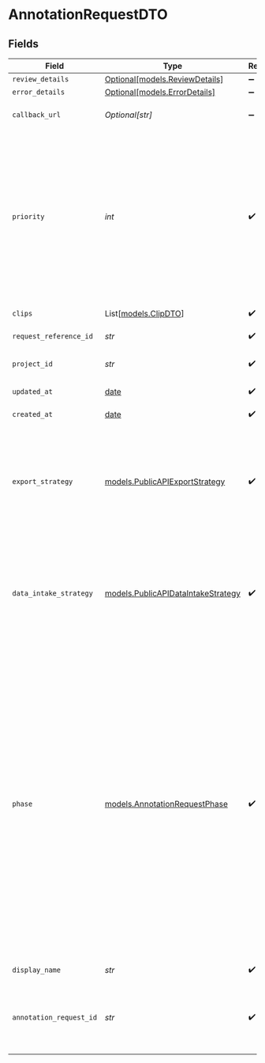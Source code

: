 # AnnotationRequestDTO


## Fields

| Field                                                                                                                                                                                                                                                                                                                                                                                                            | Type                                                                                                                                                                                                                                                                                                                                                                                                             | Required                                                                                                                                                                                                                                                                                                                                                                                                         | Description                                                                                                                                                                                                                                                                                                                                                                                                      |
| ---------------------------------------------------------------------------------------------------------------------------------------------------------------------------------------------------------------------------------------------------------------------------------------------------------------------------------------------------------------------------------------------------------------- | ---------------------------------------------------------------------------------------------------------------------------------------------------------------------------------------------------------------------------------------------------------------------------------------------------------------------------------------------------------------------------------------------------------------- | ---------------------------------------------------------------------------------------------------------------------------------------------------------------------------------------------------------------------------------------------------------------------------------------------------------------------------------------------------------------------------------------------------------------- | ---------------------------------------------------------------------------------------------------------------------------------------------------------------------------------------------------------------------------------------------------------------------------------------------------------------------------------------------------------------------------------------------------------------- |
| `review_details`                                                                                                                                                                                                                                                                                                                                                                                                 | [Optional[models.ReviewDetails]](../models/reviewdetails.md)                                                                                                                                                                                                                                                                                                                                                     | :heavy_minus_sign:                                                                                                                                                                                                                                                                                                                                                                                               | N/A                                                                                                                                                                                                                                                                                                                                                                                                              |
| `error_details`                                                                                                                                                                                                                                                                                                                                                                                                  | [Optional[models.ErrorDetails]](../models/errordetails.md)                                                                                                                                                                                                                                                                                                                                                       | :heavy_minus_sign:                                                                                                                                                                                                                                                                                                                                                                                               | N/A                                                                                                                                                                                                                                                                                                                                                                                                              |
| `callback_url`                                                                                                                                                                                                                                                                                                                                                                                                   | *Optional[str]*                                                                                                                                                                                                                                                                                                                                                                                                  | :heavy_minus_sign:                                                                                                                                                                                                                                                                                                                                                                                               | The callback URL to send<br/>annotation request updates to.                                                                                                                                                                                                                                                                                                                                                      |
| `priority`                                                                                                                                                                                                                                                                                                                                                                                                       | *int*                                                                                                                                                                                                                                                                                                                                                                                                            | :heavy_check_mark:                                                                                                                                                                                                                                                                                                                                                                                               | The priority of an annotation request<br/>determines the order of processing within<br/>the project.<br/><br/>Annotation requests with higher priority<br/>will be processed earlier than annotation<br/>requests with lower priority.<br/><br/>By default, the priority is 0 for all<br/>annotation requests in the project.                                                                                    |
| `clips`                                                                                                                                                                                                                                                                                                                                                                                                          | List[[models.ClipDTO](../models/clipdto.md)]                                                                                                                                                                                                                                                                                                                                                                     | :heavy_check_mark:                                                                                                                                                                                                                                                                                                                                                                                               | The clips to be annotated<br/>in the request                                                                                                                                                                                                                                                                                                                                                                     |
| `request_reference_id`                                                                                                                                                                                                                                                                                                                                                                                           | *str*                                                                                                                                                                                                                                                                                                                                                                                                            | :heavy_check_mark:                                                                                                                                                                                                                                                                                                                                                                                               | A reference to data in<br/>the user system                                                                                                                                                                                                                                                                                                                                                                       |
| `project_id`                                                                                                                                                                                                                                                                                                                                                                                                     | *str*                                                                                                                                                                                                                                                                                                                                                                                                            | :heavy_check_mark:                                                                                                                                                                                                                                                                                                                                                                                               | The ID of the UAI project that is processing<br/>the annotation request                                                                                                                                                                                                                                                                                                                                          |
| `updated_at`                                                                                                                                                                                                                                                                                                                                                                                                     | [date](https://docs.python.org/3/library/datetime.html#date-objects)                                                                                                                                                                                                                                                                                                                                             | :heavy_check_mark:                                                                                                                                                                                                                                                                                                                                                                                               | When the annotation request was last updated                                                                                                                                                                                                                                                                                                                                                                     |
| `created_at`                                                                                                                                                                                                                                                                                                                                                                                                     | [date](https://docs.python.org/3/library/datetime.html#date-objects)                                                                                                                                                                                                                                                                                                                                             | :heavy_check_mark:                                                                                                                                                                                                                                                                                                                                                                                               | When the annotation request was created                                                                                                                                                                                                                                                                                                                                                                          |
| `export_strategy`                                                                                                                                                                                                                                                                                                                                                                                                | [models.PublicAPIExportStrategy](../models/publicapiexportstrategy.md)                                                                                                                                                                                                                                                                                                                                           | :heavy_check_mark:                                                                                                                                                                                                                                                                                                                                                                                               | The export strategy to use<br/><br/>UPLOAD_WORKFLOW:<br/>UAI uploads exported data<br/>via a workflow integration<br/><br/>DOWNLOAD_GCS:<br/>Download exported data via<br/>a download link                                                                                                                                                                                                                      |
| `data_intake_strategy`                                                                                                                                                                                                                                                                                                                                                                                           | [models.PublicAPIDataIntakeStrategy](../models/publicapidataintakestrategy.md)                                                                                                                                                                                                                                                                                                                                   | :heavy_check_mark:                                                                                                                                                                                                                                                                                                                                                                                               | The data intake strategy to use<br/><br/>UPLOAD_GCS:<br/>Upload data via a signed<br/>Google Cloud Storage URL<br/><br/>DOWNLOAD_WORKFLOW:<br/>UAI downloads data via a<br/>workflow integration                                                                                                                                                                                                                 |
| `phase`                                                                                                                                                                                                                                                                                                                                                                                                          | [models.AnnotationRequestPhase](../models/annotationrequestphase.md)                                                                                                                                                                                                                                                                                                                                             | :heavy_check_mark:                                                                                                                                                                                                                                                                                                                                                                                               | The processing phase of an<br/>annotation request<br/><br/>INTAKE: when data is copied<br/>to the UAI systems<br/><br/>PREPROCESSING: when data is being<br/>prepared for annotation<br/><br/>ANNOTATION: when data is being annotated<br/><br/>REVIEW: when annotated data is under<br/>review<br/><br/>DELIVERY: when data is being<br/>delivered<br/><br/>COMPLETE: when the annotation request<br/>is complete<br/><br/>ERROR: when an error occurred during<br/>processing and execution failed |
| `display_name`                                                                                                                                                                                                                                                                                                                                                                                                   | *str*                                                                                                                                                                                                                                                                                                                                                                                                            | :heavy_check_mark:                                                                                                                                                                                                                                                                                                                                                                                               | The display name shown in UAI tooling                                                                                                                                                                                                                                                                                                                                                                            |
| `annotation_request_id`                                                                                                                                                                                                                                                                                                                                                                                          | *str*                                                                                                                                                                                                                                                                                                                                                                                                            | :heavy_check_mark:                                                                                                                                                                                                                                                                                                                                                                                               | The ID of the annotation request<br/><br/>The ID can be used in the GET endpoint<br/>to lookup the annotation request                                                                                                                                                                                                                                                                                            |